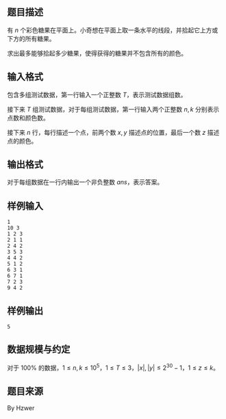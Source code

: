 ## 题目描述

有 $n$ 个彩色糖果在平面上。小奇想在平面上取一条水平的线段，并拾起它上方或下方的所有糖果。

求出最多能够拾起多少糖果，使得获得的糖果并不包含所有的颜色。

## 输入格式

包含多组测试数据，第一行输入一个正整数 $T$，表示测试数据组数。

接下来 $T$ 组测试数据，对于每组测试数据，第一行输入两个正整数 $n,k$ 分别表示点数和颜色数。

接下来 $n$ 行，每行描述一个点，前两个数 $x,y$ 描述点的位置，最后一个数 $z$ 描述点的颜色。

## 输出格式

对于每组数据在一行内输出一个非负整数 $ans$，表示答案。

## 样例输入

```plain
1
10 3
1 2 3
2 1 1
2 4 2
3 5 3
4 4 2
5 1 2
6 3 1
6 7 1
7 2 3
9 4 2
```

## 样例输出

```plain
5
```

## 数据规模与约定

对于 $100\%$ 的数据，$1\le n,k \le 10^5$，$1 \le T \le 3$，$|x|,|y| \le 2^{30} - 1$，$1 \le z \le k$。

## 题目来源

By Hzwer
